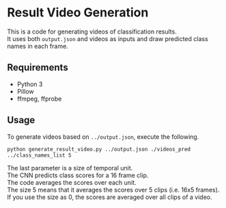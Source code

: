 # Result Video Generation
This is a code for generating videos of classification results.  
It uses both ```output.json``` and videos as inputs and draw predicted class names in each frame.

## Requirements
* Python 3
* Pillow
* ffmpeg, ffprobe

## Usage
To generate videos based on ```../output.json```, execute the following.
```
python generate_result_video.py ../output.json ./videos_pred ../class_names_list 5
```
The last parameter is a size of temporal unit.  
The CNN predicts class scores for a 16 frame clip.  
The code averages the scores over each unit.  
The size 5 means that it averages the scores over 5 clips (i.e. 16x5 frames).  
If you use the size as 0, the scores are averaged over all clips of a video.  
